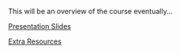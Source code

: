 This will be an overview of the course eventually...

[Presentation Slides](materials/slides.md)

[Extra Resources](materials/extra_resources.md)
